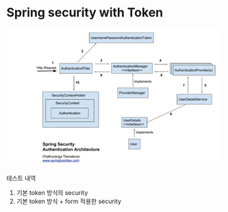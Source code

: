 # Spring security with Token

![img.png](img.png)

테스트 내역 
1. 기본 token 방식의 security
2. 기본 token 방식 + form 적용한 security